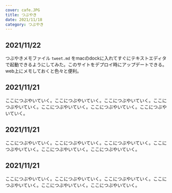 ```yaml
---
cover: cafe.JPG
title: つぶやき
date: 2021/11/18
category: つぶやき
---
```


## 2021/11/22

つぶやきメモファイル `tweet.md` をmacのdockに入れてすぐにテキストエディタで起動できるようにしてみた。このサイトをデプロイ時にアップデートできる。web上にメモしておくと色々と便利。

## 2021/11/21

ここにつぶやいていく。ここにつぶやいていく。ここにつぶやいていく。ここにつぶやいていく。ここにつぶやいていく。ここにつぶやいていく。ここにつぶやいていく。

## 2021/11/21

ここにつぶやいていく。ここにつぶやいていく。ここにつぶやいていく。ここにつぶやいていく。ここにつぶやいていく。ここにつぶやいていく。

## 2021/11/21

ここにつぶやいていく。ここにつぶやいていく。ここにつぶやいていく。ここにつぶやいていく。ここにつぶやいていく。ここにつぶやいていく。